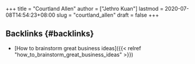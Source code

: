 +++
title = "Courtland Allen"
author = ["Jethro Kuan"]
lastmod = 2020-07-08T14:54:23+08:00
slug = "courtland_allen"
draft = false
+++

## Backlinks {#backlinks}

- [How to brainstorm great business ideas]({{< relref "how_to_brainstorm_great_business_ideas" >}})
